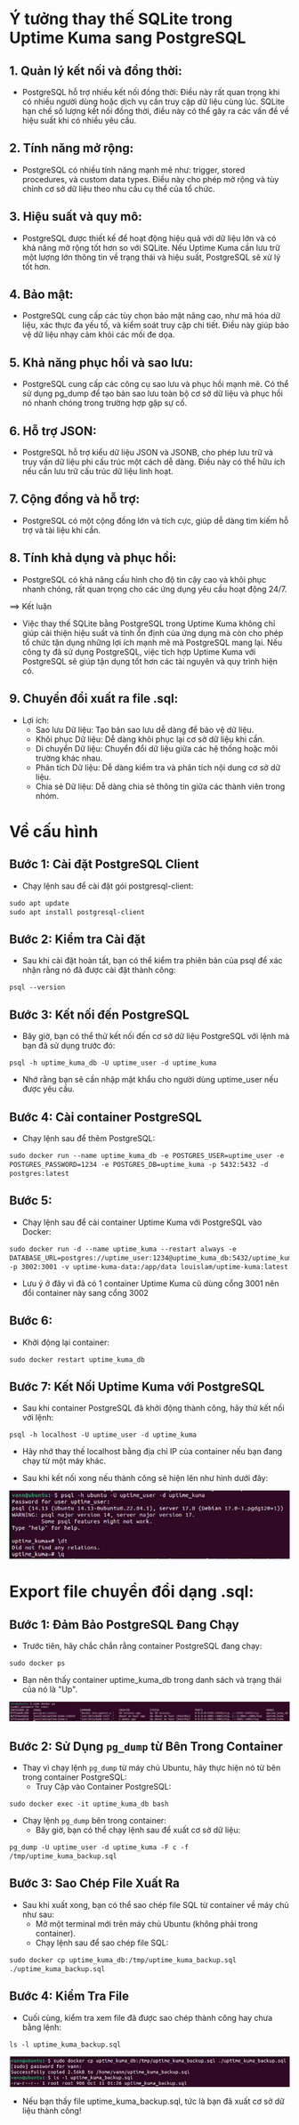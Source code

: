 # Ý tưởng thay thế SQLite trong Uptime Kuma sang PostgreSQL

## 1. Quản lý kết nối và đồng thời:
* PostgreSQL hỗ trợ nhiều kết nối đồng thời: Điều này rất quan trọng khi có nhiều người dùng hoặc dịch vụ cần truy cập dữ liệu cùng lúc. SQLite hạn chế số lượng kết nối đồng thời, điều này có thể gây ra các vấn đề về hiệu suất khi có nhiều yêu cầu.
  
## 2. Tính năng mở rộng:
* PostgreSQL có nhiều tính năng mạnh mẽ như: trigger, stored procedures, và custom data types. Điều này cho phép mở rộng và tùy chỉnh cơ sở dữ liệu theo nhu cầu cụ thể của tổ chức.

## 3. Hiệu suất và quy mô:
* PostgreSQL được thiết kế để hoạt động hiệu quả với dữ liệu lớn và có khả năng mở rộng tốt hơn so với SQLite. Nếu Uptime Kuma cần lưu trữ một lượng lớn thông tin về trạng thái và hiệu suất, PostgreSQL sẽ xử lý tốt hơn.

## 4. Bảo mật:
* PostgreSQL cung cấp các tùy chọn bảo mật nâng cao, như mã hóa dữ liệu, xác thực đa yếu tố, và kiểm soát truy cập chi tiết. Điều này giúp bảo vệ dữ liệu nhạy cảm khỏi các mối đe dọa.

## 5. Khả năng phục hồi và sao lưu:
* PostgreSQL cung cấp các công cụ sao lưu và phục hồi mạnh mẽ. Có thể sử dụng pg_dump để tạo bản sao lưu toàn bộ cơ sở dữ liệu và phục hồi nó nhanh chóng trong trường hợp gặp sự cố.
  
## 6. Hỗ trợ JSON:
* PostgreSQL hỗ trợ kiểu dữ liệu JSON và JSONB, cho phép lưu trữ và truy vấn dữ liệu phi cấu trúc một cách dễ dàng. Điều này có thể hữu ích nếu cần lưu trữ cấu trúc dữ liệu linh hoạt.

## 7. Cộng đồng và hỗ trợ:
* PostgreSQL có một cộng đồng lớn và tích cực, giúp dễ dàng tìm kiếm hỗ trợ và tài liệu khi cần.

## 8. Tính khả dụng và phục hồi:
* PostgreSQL có khả năng cấu hình cho độ tin cậy cao và khôi phục nhanh chóng, rất quan trọng cho các ứng dụng yêu cầu hoạt động 24/7.

==> Kết luận
* Việc thay thế SQLite bằng PostgreSQL trong Uptime Kuma không chỉ giúp cải thiện hiệu suất và tính ổn định của ứng dụng mà còn cho phép tổ chức tận dụng những lợi ích mạnh mẽ mà PostgreSQL mang lại. Nếu công ty đã sử dụng PostgreSQL, việc tích hợp Uptime Kuma với PostgreSQL sẽ giúp tận dụng tốt hơn các tài nguyên và quy trình hiện có.

## 9. Chuyển đổi xuất ra file .sql:
* Lợi ích:
    - Sao lưu Dữ liệu: Tạo bản sao lưu dễ dàng để bảo vệ dữ liệu.
    - Khôi phục Dữ liệu: Dễ dàng khôi phục lại cơ sở dữ liệu khi cần.
    - Di chuyển Dữ liệu: Chuyển đổi dữ liệu giữa các hệ thống hoặc môi trường khác nhau.
    - Phân tích Dữ liệu: Dễ dàng kiểm tra và phân tích nội dung cơ sở dữ liệu.
    - Chia sẻ Dữ liệu: Dễ dàng chia sẻ thông tin giữa các thành viên trong nhóm.

# Về cấu hình

## Bước 1: Cài đặt PostgreSQL Client
* Chạy lệnh sau để cài đặt gói postgresql-client:
```
sudo apt update
sudo apt install postgresql-client
```

## Bước 2: Kiểm tra Cài đặt
* Sau khi cài đặt hoàn tất, bạn có thể kiểm tra phiên bản của psql để xác nhận rằng nó đã được cài đặt thành công:
```
psql --version
```

## Bước 3: Kết nối đến PostgreSQL
* Bây giờ, bạn có thể thử kết nối đến cơ sở dữ liệu PostgreSQL với lệnh mà bạn đã sử dụng trước đó:
```
psql -h uptime_kuma_db -U uptime_user -d uptime_kuma
```
* Nhớ rằng bạn sẽ cần nhập mật khẩu cho người dùng uptime_user nếu được yêu cầu.

## Bước 4: Cài container PostgreSQL
* Chạy lệnh sau để thêm PostgreSQL:
```
sudo docker run --name uptime_kuma_db -e POSTGRES_USER=uptime_user -e POSTGRES_PASSWORD=1234 -e POSTGRES_DB=uptime_kuma -p 5432:5432 -d postgres:latest
```

## Bước 5:
* Chạy lệnh sau để cài container Uptime Kuma với PostgreSQL vào Docker:
```
sudo docker run -d --name uptime_kuma --restart always -e DATABASE_URL=postgres://uptime_user:1234@uptime_kuma_db:5432/uptime_kuma -p 3002:3001 -v uptime-kuma-data:/app/data louislam/uptime-kuma:latest
```
 
 * Lưu ý ở đây vì đã có 1 container Uptime Kuma cũ dùng cổng 3001 nên đổi container này sang cổng 3002

## Bước 6:
* Khởi động lại container:
```
sudo docker restart uptime_kuma_db
```

## Bước 7: Kết Nối Uptime Kuma với PostgreSQL
* Sau khi container PostgreSQL đã khởi động thành công, hãy thử kết nối với lệnh:
```
psql -h localhost -U uptime_user -d uptime_kuma
```

* Hãy nhớ thay thế localhost bằng địa chỉ IP của container nếu bạn đang chạy từ một máy khác.

* Sau khi kết nối xong nếu thành công sẽ hiện lên như hình dưới đây:

 <img src="Picture/thanhcong1.jpg" />

# Export file chuyển đổi dạng .sql:

## Bước 1: Đảm Bảo PostgreSQL Đang Chạy
* Trước tiên, hãy chắc chắn rằng container PostgreSQL đang chạy:
```
sudo docker ps
```

* Bạn nên thấy container uptime_kuma_db trong danh sách và trạng thái của nó là "Up".

 <img src="Picture/checkcontainer.jpg" />

## Bước 2: Sử Dụng `pg_dump` từ Bên Trong Container
* Thay vì chạy lệnh `pg_dump` từ máy chủ Ubuntu, hãy thực hiện nó từ bên trong container PostgreSQL:
    - Truy Cập vào Container PostgreSQL:
``` 
sudo docker exec -it uptime_kuma_db bash
```

* Chạy lệnh `pg_dump` bên trong container:
    - Bây giờ, bạn có thể chạy lệnh sau để xuất cơ sở dữ liệu:
```
pg_dump -U uptime_user -d uptime_kuma -F c -f /tmp/uptime_kuma_backup.sql
```

## Bước 3: Sao Chép File Xuất Ra
* Sau khi xuất xong, bạn có thể sao chép file SQL từ container về máy chủ như sau:
    - Mở một terminal mới trên máy chủ Ubuntu (không phải trong container).
    - Chạy lệnh sau để sao chép file SQL:
```
sudo docker cp uptime_kuma_db:/tmp/uptime_kuma_backup.sql ./uptime_kuma_backup.sql
```

## Bước 4: Kiểm Tra File
* Cuối cùng, kiểm tra xem file đã được sao chép thành công hay chưa bằng lệnh:
```
ls -l uptime_kuma_backup.sql
```

 <img src="Picture/thanhcong2.jpg" />

* Nếu bạn thấy file uptime_kuma_backup.sql, tức là bạn đã xuất cơ sở dữ liệu thành công!
